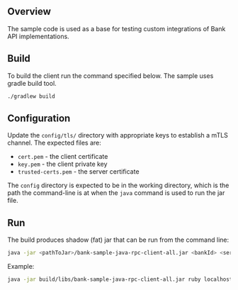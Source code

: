 Overview
------

The sample code is used as a base for testing custom integrations of Bank API implementations.

Build
------

To build the client run the command specified below. The sample uses gradle build tool.

```sh
./gradlew build
```

Configuration
------

Update the `config/tls/` directory with appropriate keys to establish a mTLS channel.
The expected files are:
- `cert.pem` - the client certificate
- `key.pem` - the client private key
- `trusted-certs.pem` - the server certificate

The `config` directory is expected to be in the working directory, which is the path the command-line is at when the `java` command is used to run 
the jar file.

Run
------

The build produces shadow (fat) jar that can be run from the command line:

```sh
java -jar <pathToJar>/bank-sample-java-rpc-client-all.jar <bankId> <server_domain_and_port>
```

Example:
```sh
java -jar build/libs/bank-sample-java-rpc-client-all.jar ruby localhost:9000
```